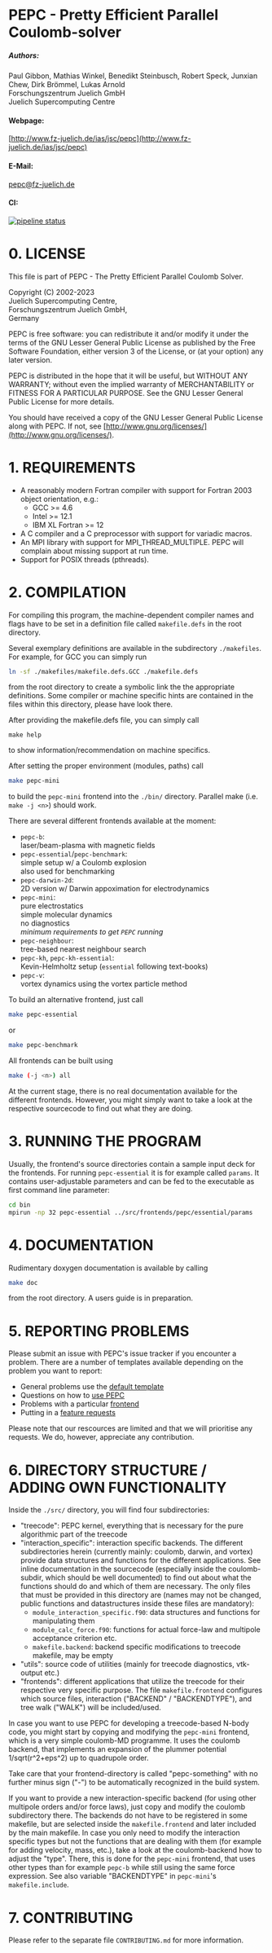 # PEPC -  Pretty Efficient Parallel Coulomb-solver

##### Authors:  
Paul Gibbon, Mathias Winkel, Benedikt Steinbusch, Robert Speck, Junxian Chew,
Dirk Brömmel, Lukas Arnold  
Forschungszentrum Juelich GmbH  
Juelich Supercomputing Centre  

#### Webpage:  
[http://www.fz-juelich.de/ias/jsc/pepc](http://www.fz-juelich.de/ias/jsc/pepc)  
#### E-Mail:  
[pepc@fz-juelich.de](mail-to:pepc@fz-juelich.de)  
#### CI:  
[![pipeline status](https://gitlab.jsc.fz-juelich.de/SLPP/pepc/pepc/badges/master/pipeline.svg)](https://gitlab.jsc.fz-juelich.de/SLPP/pepc/pepc/-/commits/master) 


# 0. LICENSE

This file is part of PEPC - The Pretty Efficient Parallel Coulomb Solver.

Copyright (C) 2002-2023  
Juelich Supercomputing Centre,   
Forschungszentrum Juelich GmbH,  
Germany

PEPC is free software: you can redistribute it and/or modify it under the terms
of the GNU Lesser General Public License as published by the Free Software
Foundation, either version 3 of the License, or (at your option) any later
version.

PEPC is distributed in the hope that it will be useful, but WITHOUT ANY
WARRANTY; without even the implied warranty of MERCHANTABILITY or FITNESS FOR A
PARTICULAR PURPOSE. See the GNU Lesser General Public License for more details.

You should have received a copy of the GNU Lesser General Public License along
with PEPC. If not, see [http://www.gnu.org/licenses/](http://www.gnu.org/licenses/).


# 1. REQUIREMENTS

- A reasonably modern Fortran compiler with support for Fortran 2003 object
  orientation, e.g.:
   * GCC >= 4.6
   * Intel >= 12.1
   * IBM XL Fortran >= 12
- A C compiler and a C preprocessor with support for variadic macros.
- An MPI library with support for MPI_THREAD_MULTIPLE. PEPC will complain
  about missing support at run time.
- Support for POSIX threads (pthreads).


# 2. COMPILATION

For compiling this program, the machine-dependent compiler names and flags have
to be set in a definition file called `makefile.defs` in the root directory.

Several exemplary definitions are available in the subdirectory `./makefiles`.
For example, for GCC you can simply run
```sh
ln -sf ./makefiles/makefile.defs.GCC ./makefile.defs
```
from the root directory to create a symbolic link the the appropriate
definitions. Some compiler or machine specific hints are contained in the files
within this directory, please have look there.

After providing the makefile.defs file, you can simply call
```
make help
```
to show information/recommendation on machine specifics.

After setting the proper environment (modules, paths) call
```sh
make pepc-mini
```
to build the `pepc-mini` frontend into the `./bin/` directory. Parallel make
(i.e. `make -j <n>`) should work.

There are several different frontends available at the moment:

- `pepc-b`:  
laser/beam-plasma with magnetic fields  
- `pepc-essential`/`pepc-benchmark`:  
simple setup w/ a Coulomb explosion  
also used for benchmarking  
- `pepc-darwin-2d`:  
2D version w/ Darwin appoximation for electrodynamics
- `pepc-mini`:  
pure electrostatics  
simple molecular dynamics  
no diagnostics  
*minimum requirements to get `PEPC` running*  
- `pepc-neighbour`:  
tree-based nearest neighbour search  
- `pepc-kh`, `pepc-kh-essential`:  
Kevin-Helmholtz setup (`essential` following text-books)
- `pepc-v`:  
vortex dynamics using the vortex particle method  

To build an alternative frontend, just call
```sh
make pepc-essential
```
or
```sh
make pepc-benchmark
```

All frontends can be built using 
```sh
make (-j <n>) all
```

At the current stage, there is no real documentation available for the different
frontends. However, you might simply want to take a look at the respective
sourcecode to find out what they are doing.


# 3. RUNNING THE PROGRAM

Usually, the frontend's source directories contain a sample input deck for the
frontends. For running `pepc-essential` it is for example called `params`. It
contains user-adjustable parameters and can be fed to the executable as first
command line parameter:
```sh
cd bin
mpirun -np 32 pepc-essential ../src/frontends/pepc/essential/params
```


# 4. DOCUMENTATION

Rudimentary doxygen documentation is available by calling
```sh
make doc
```
from the root directory. A users guide is in preparation. 


# 5. REPORTING PROBLEMS

Please submit an issue with PEPC's issue tracker if you encounter a problem.
There are a number of templates available depending on the problem you want to
report:
- General problems use the [default template](https://gitlab.jsc.fz-juelich.de/SLPP/pepc/pepc/-/issues/new)
- Questions on how to [use PEPC](https://gitlab.jsc.fz-juelich.de/SLPP/pepc/pepc/-/issues/new?issuable_template=PEPC%20usage)
- Problems with a particular [frontend](https://gitlab.jsc.fz-juelich.de/SLPP/pepc/pepc/-/issues/new?issuable_template=frontend)
- Putting in a [feature requests](https://gitlab.jsc.fz-juelich.de/SLPP/pepc/pepc/-/issues/new?issuable_template=feature-request)

Please note that our rescources are limited and that we will prioritise any
requests. We do, however, appreciate any contribution.


# 6. DIRECTORY STRUCTURE / ADDING OWN FUNCTIONALITY

Inside the `./src/` directory, you will find four subdirectories:
- "treecode": PEPC kernel, everything that is necessary for the pure
  algorithmic part of the treecode
- "interaction_specific": interaction specific backends. The different
  subdirectories herein (currently mainly: coulomb, darwin, and vortex)
  provide data structures and functions for the different applications. See
  inline documentation in the sourcecode (especially inside the coulomb-subdir,
  which should be well documented) to find out about what the functions should
  do and which of them are necessary. The only files that must be provided in
  this directory are (names may not be changed, public functions and
  datastructures inside these files are mandatory):
  * `module_interaction_specific.f90`: data structures and functions for
     manipulating them
  * `module_calc_force.f90`: functions for actual force-law and multipole
     acceptance criterion etc.
  * `makefile.backend`: backend specific modifications to treecode makefile,
     may be empty
- "utils": source code of utilities (mainly for treecode diagnostics,
  vtk-output etc.)
- "frontends": different applications that utilize the treecode for their
  respective very specific purpose. The file `makefile.frontend` configures
  which source files, interaction ("BACKEND" / "BACKENDTYPE"), and tree walk
  ("WALK") will be included/used.

In case you want to use PEPC for developing a treecode-based N-body code, you
might start by copying and modifying the `pepc-mini` frontend, which is a very
simple coulomb-MD programme. It uses the coulomb backend, that implements an
expansion of the plummer potential 1/sqrt(r^2+eps^2) up to quadrupole order.

Take care that your frontend-directory is called "pepc-something" with no
further minus sign ("-") to be automatically recognized in the build system.

If you want to provide a new interaction-specific backend (for using other
multipole orders and/or force laws), just copy and modify the coulomb
subdirectory there. The backends do not have to be registered in some makefile,
but are selected inside the `makefile.frontend` and later included by the main
makefile. In case you only need to modify the interaction specific types but
not the functions that are dealing with them (for example for adding velocity,
mass, etc.), take a look at the coulomb-backend how to adjust the "type".
There, this is done for the `pepc-mini` frontend, that uses other types than
for example `pepc-b` while still using the same force expression. See
also variable "BACKENDTYPE" in `pepc-mini`'s `makefile.include`.

# 7. CONTRIBUTING

Please refer to the separate file `CONTRIBUTING.md` for more information.
